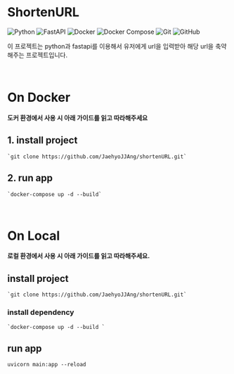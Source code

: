 # ShortenURL

![Python](https://img.shields.io/badge/python-3670A0?style=for-the-badge&logo=python&logoColor=ffdd54)
![FastAPI](https://img.shields.io/badge/FastAPI-005571?style=for-the-badge&logo=fastapi)
![Docker](https://img.shields.io/badge/Docker-005571?style=for-the-badge&logo=docker)
![Docker Compose](https://img.shields.io/badge/docker_compose-005571?style=for-the-badge&logo=docker)
![Git](https://img.shields.io/badge/git-%23F05033.svg?style=for-the-badge&logo=git&logoColor=white)
![GitHub](https://img.shields.io/badge/github-%23121011.svg?style=for-the-badge&logo=github&logoColor=white)


이 프로젝트는 python과 fastapi를 이용해서 유저에게 url을 입력받아 해당 url을 축약해주는 프로젝트입니다.

<br>

# On Docker

**도커 환경에서 사용 시 아래 가이드를 읽고 따라해주세요**

## 1. install project
    `git clone https://github.com/JaehyoJJAng/shortenURL.git`

## 2. run app
    `docker-compose up -d --build`

<br>

# On Local

**로컬 환경에서 사용 시 아래 가이드를 읽고 따라해주세요.**

## install project
    `git clone https://github.com/JaehyoJJAng/shortenURL.git`

### install dependency
    `docker-compose up -d --build `

## run app
    uvicorn main:app --reload
